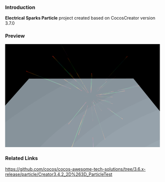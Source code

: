 ### Introduction
**Electrical Sparks Particle** project created based on CocosCreator version 3.7.0

### Preview
![image](../../../gif/202211/2022112201.gif)

### Related Links
https://github.com/cocos/cocos-awesome-tech-solutions/tree/3.6.x-release/particle/Creator3.4.2_2D%263D_ParticleTest